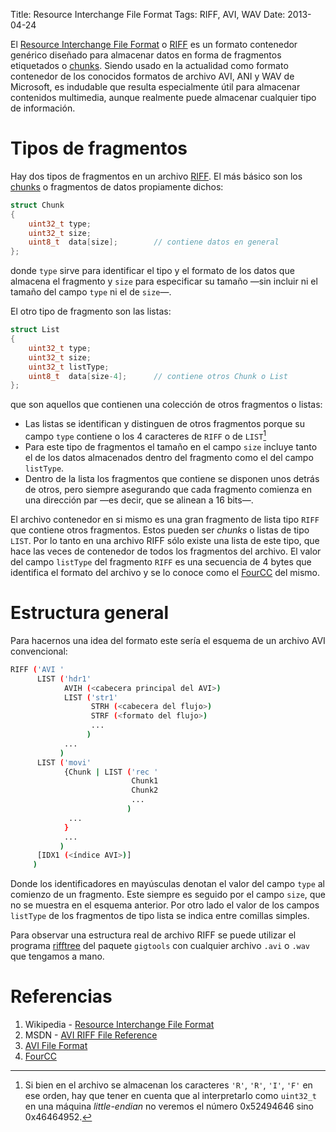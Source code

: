 Title: Resource Interchange File Format
Tags: RIFF, AVI, WAV
Date: 2013-04-24

El [Resource Interchange File Format](http://en.wikipedia.org/wiki/Resource_Interchange_File_Format) o [RIFF] es un formato contenedor genérico diseñado para almacenar datos en forma
de fragmentos etiquetados o [chunks]. Siendo usado en la actualidad como formato
contenedor de los conocidos formatos de archivo AVI, ANI y WAV de Microsoft, es
indudable que resulta especialmente útil para almacenar contenidos multimedia,
aunque realmente puede almacenar cualquier tipo de información.

# Tipos de fragmentos

Hay dos tipos de fragmentos en un archivo [RIFF]. El más básico son los
[chunks] o fragmentos de datos propiamente dichos:

~~~~.cpp
struct Chunk
{
    uint32_t type;
    uint32_t size;
    uint8_t  data[size];        // contiene datos en general
};
~~~~

donde `type` sirve para identificar el tipo y el formato de los datos que
almacena el fragmento y `size` para especificar su tamaño —sin incluir ni el
tamaño del campo `type` ni el de `size`—.

El otro tipo de fragmento son las listas:

~~~~.cpp
struct List
{
    uint32_t type;
    uint32_t size;
    uint32_t listType;
    uint8_t  data[size-4];      // contiene otros Chunk o List
};
~~~~

que son aquellos que contienen una colección de otros fragmentos o listas:
    
 * Las listas se identifican y distinguen de otros fragmentos porque su campo
`type` contiene o los 4 caracteres de `RIFF` o de `LIST`[^1]
 * Para este tipo de fragmentos el tamaño en el campo `size` incluye tanto el
 de los datos almacenados dentro del fragmento como el del campo `listType`.
 * Dentro de la lista los fragmentos que contiene se disponen unos detrás de
otros, pero siempre asegurando que cada fragmento comienza en una dirección
par —es decir, que se alinean a 16 bits—.

El archivo contenedor en si mismo es una gran fragmento de lista tipo `RIFF` que
contiene otros fragmentos. Estos pueden ser _chunks_ o listas de tipo `LIST`.
Por lo tanto en una archivo RIFF sólo existe una lista de este tipo, que hace
las veces de contenedor de todos los fragmentos del archivo. El valor del campo
`listType` del fragmento `RIFF` es una secuencia de 4 bytes que identifica el
formato del archivo y se lo conoce como el [FourCC] del mismo.

# Estructura general

Para hacernos una idea del formato este sería el esquema de un archivo AVI
convencional:

~~~.sh
RIFF ('AVI '
      LIST ('hdr1'
            AVIH (<cabecera principal del AVI>)
            LIST ('str1'
                  STRH (<cabecera del flujo>)
                  STRF (<formato del flujo>)
                  ...
                 )
            ...
           )
      LIST ('movi'
            {Chunk | LIST ('rec '
                           Chunk1
                           Chunk2
                           ...
                          )
             ...
            }
            ...
           )
      [IDX1 (<índice AVI>)]
     )
~~~

Donde los identificadores en mayúsculas denotan el valor del campo `type` al
comienzo de un fragmento. Este siempre es seguido por el campo `size`, que no se
muestra en el esquema anterior. Por otro lado el valor de los campos `listType`
de los fragmentos de tipo lista se indica entre comillas simples.

Para observar una estructura real de archivo RIFF se puede utilizar el
programa [rifftree] del paquete `gigtools` con cualquier archivo `.avi` o
`.wav` que tengamos a mano.

# Referencias

 1. Wikipedia - [Resource Interchange File Format](http://en.wikipedia.org/wiki/Resource_Interchange_File_Format)
 2. MSDN - [AVI RIFF File Reference](http://msdn.microsoft.com/en-us/library/ms779636(VS.85).aspx)
 3. [AVI File Format](http://www.alexander-noe.com/video/documentation/avi.pdf)
 2. [FourCC]

[RIFF]: http://en.wikipedia.org/wiki/Resource_Interchange_File_Format "Resource Interchange File Format"
[chunks]: http://en.wikipedia.org/wiki/Chunk_(information) "Chunk (information)"
[FourCC]: http://www.fourcc.org/codecs.php "FourCC"
[rifftree]: http://manpages.ubuntu.com/manpages/lucid/man1/rifftree.1.html "Ubuntu Manpage: rifftree"
[little-endian]: http://es.wikipedia.org/wiki/Endianness "Endianness"

[^1]: Si bien en el archivo se almacenan los caracteres `'R'`, `'R'`, `'I'`, `'F'`
en ese orden, hay que tener en cuenta que al interpretarlo como `uint32_t` en
una máquina _little-endian_ no veremos el número 0x52494646 sino 0x46464952.